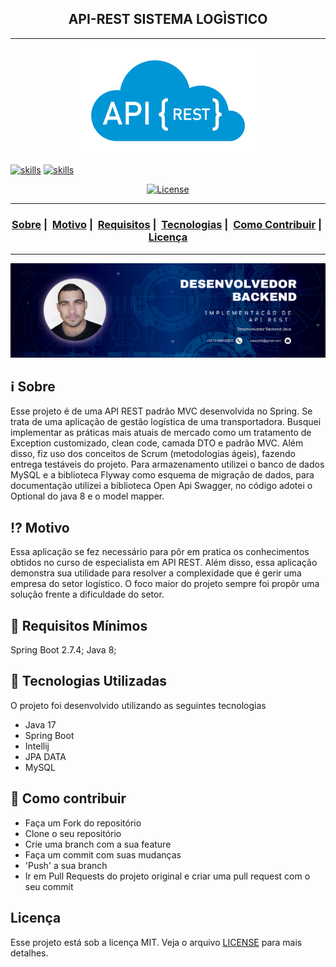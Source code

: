 <h2 align="center">API-REST SISTEMA LOGÌSTICO</h2>

___

<p align="center">
  <img src="https://github.com/Ualace36/dataImag/blob/main/apiLogo.png" width="300" heigth="300">
</p>

[![skills](https://img.shields.io/badge/Spring-6DB33F?style=for-the-badge&logo=spring&logoColor=white)](https://spring.io/projects/spring-boot/)
[![skills](https://img.shields.io/badge/Java-ED8B00?style=for-the-badge&logo=java&logoColor=white)](https://docs.oracle.com/en/java/)

<p align="center">
  <a href="LICENSE">
    <img alt="License" src="https://img.shields.io/badge/license-MIT-%23F8952D">
  </a>
</p>

___

<h3 align="center">
  <a href="#information_source-sobre">Sobre</a>&nbsp;|&nbsp;
  <a href="#interrobang-motivo">Motivo</a>&nbsp;|&nbsp;
  <a href="#seedling-requisitos-mínimos">Requisitos</a>&nbsp;|&nbsp;
  <a href="#rocket-tecnologias-utilizadas">Tecnologias</a>&nbsp;|&nbsp;
  <a href="#link-como-contribuir">Como Contribuir</a>&nbsp;|&nbsp;
  <a href="#licença">Licença</a>
</h3>

___

<img src="https://github.com/Ualace36/dataImag/blob/main/banner-linkedin.png" width="1200">

## :information_source: Sobre

Esse projeto é de uma API REST padrão MVC desenvolvida no Spring. Se trata de uma aplicação de gestão logística de uma transportadora. Busquei implementar as práticas mais atuais de mercado como um tratamento de Exception customizado, clean code, camada DTO e padrão MVC. Além disso, fiz uso dos conceitos de Scrum (metodologias ágeis), fazendo entrega testáveis do projeto. Para armazenamento utilizei o banco de dados MySQL e a biblioteca Flyway como esquema de migração de dados, para documentação utilizei a biblioteca Open Api Swagger, no código adotei o Optional do java 8 e o model mapper. 

## :interrobang: Motivo

Essa aplicação se fez necessário para pôr em pratica os conhecimentos obtidos no curso de especialista em API REST. Além disso, essa aplicação demonstra sua utilidade para resolver a complexidade que é gerir uma empresa do setor logístico. O foco maior do projeto sempre foi propôr uma solução frente a dificuldade do setor.

## :seedling: Requisitos Mínimos

Spring Boot 2.7.4;
Java 8;


## :rocket: Tecnologias Utilizadas 

O projeto foi desenvolvido utilizando as seguintes tecnologias

- Java 17
- Spring Boot
- Intellij
- JPA DATA
- MySQL

## :link: Como contribuir 

- Faça um Fork do repositório
- Clone o seu repositório
- Crie uma branch com a sua feature
- Faça um commit com suas mudanças
- 'Push' a sua branch
- Ir em Pull Requests do projeto original e criar uma pull request com o seu commit

## Licença 

Esse projeto está sob a licença MIT. Veja o arquivo [LICENSE](LICENSE) para mais detalhes.
